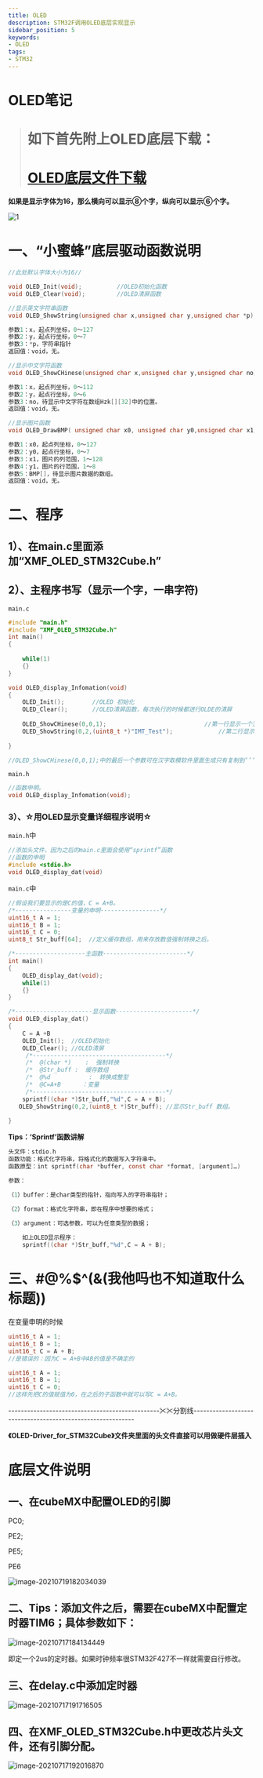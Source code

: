 ```yaml
---
title: OLED
description: STM32F调用OLED底层实现显示
sidebar_position: 5
keywords:
- OLED
tags: 
- STM32
---
```


# OLED笔记                

> # 如下首先附上OLED底层下载：
> # <a href="https://gitee.com/xin-is-a-little-fairy/stm32-f1-cube-mx/tree/master/OLED">OLED底层文件下载</a>

**如果是显示字体为16，那么横向可以显示⑧个字，纵向可以显示⑥个字。**

![1](../../../static/STM32/OLED/image-20210718112039632.png)

# 一、“小蜜蜂”底层驱动函数说明

```c
//此处默认字体大小为16//
```

```c
void OLED_Init(void);          //OLED初始化函数
void OLED_Clear(void);         //OLED清屏函数
```

```c
//显示英文字符串函数
void OLED_ShowString(unsigned char x,unsigned char y,unsigned char *p);

参数1：x，起点列坐标，0～127
参数2：y，起点行坐标，0～7
参数3：*p，字符串指针
返回值：void，无。
```

```c
//显示中文字符函数
void OLED_ShowCHinese(unsigned char x,unsigned char y,unsigned char no);

参数1：x，起点列坐标，0～112
参数2：y，起点行坐标，0～6
参数3：no，待显示中文字符在数组Hzk[][32]中的位置。
返回值：void，无。
```

```c
//显示图片函数
void OLED_DrawBMP( unsigned char x0, unsigned char y0,unsigned char x1,unsigned char y1,unsigned char BMP[]);

参数1：x0，起点列坐标，0～127
参数2：y0，起点行坐标，0～7
参数3：x1，图片的列范围，1～128
参数4：y1，图片的行范围，1～8
参数5：BMP[]，待显示图片数据的数组。
返回值：void，无。
```

# 二、程序

## 1）、在main.c里面添加“XMF_OLED_STM32Cube.h”

## 2）、主程序书写（显示一个字，一串字符)

`main.c`

```c
#include "main.h"
#include "XMF_OLED_STM32Cube.h"
int main()
{
    
    while(1)
    {}
}

void OLED_display_Infomation(void)
{	
	OLED_Init();  		//OLED 初始化
	OLED_Clear();  		//OLED清屏函数，每次执行的时候都进行OLDE的清屏	
	
	OLED_ShowCHinese(0,0,1); 							//第一行显示一个汉字
	OLED_ShowString(0,2,(uint8_t *)"IMT_Test");			    //第二行显示字符串
	
}

//OLED_ShowCHinese(0,0,1);中的最后一个参数可在汉字取模软件里面生成只有复制到‘’‘XMF_OLED_Font.h’‘的’const unsigned char Hzk[][32]‘二维数组
```

`main.h`

```c
//函数申明。
void OLED_display_Infomation(void);
```

### 3）、☆用OLED显示变量详细程序说明☆

`main.h`中

```c
//添加头文件，因为之后的main.c里面会使用“sprintf”函数
//函数的申明
#include <stdio.h>
void OLED_display_dat(void)
```

`main.c`中

```c
//假设我们要显示的是C的值，C = A+B。
/*----------------变量的申明-----------------*/
uint16_t A = 1;
uint16_t B = 1;
uint16_t C = 0;
uint8_t Str_buff[64];  //定义缓存数组，用来存放数值强制转换之后。

/*--------------------主函数------------------------*/
int main()
{
    OLED_display_dat(void);
    while(1)
    {}
}

/*----------------------显示函数----------------------*/
void OLED_display_dat()
{
    C = A +B
    OLED_Init();  //OLED初始化
    OLED_Clear(); //OLED清屏 
     /*--------------------------------------*/
     /*  @(char *)    :  强制转换
     /*  @Str_buff :  缓存数组
     /*  @%d           :  转换成整型
     /*  @C=A+B      ：变量
     /*--------------------------------------*/
    sprintf((char *)Str_buff,"%d",C = A + B);
   OLED_ShowString(0,2,(uint8_t *)Str_buff); //显示Str_buff 数组。
    
}
```

**Tips：‘Sprintf’函数讲解**

```c
头文件：stdio.h
函数功能：格式化字符串，将格式化的数据写入字符串中。
函数原型：int sprintf(char *buffer, const char *format, [argument]…)

参数：

（1）buffer：是char类型的指针，指向写入的字符串指针；

（2）format：格式化字符串，即在程序中想要的格式；

（3）argument：可选参数，可以为任意类型的数据；
    
    如上OLED显示程序：
    sprintf((char *)Str_buff,"%d",C = A + B);
```

# 三、#@%$^(&(我他吗也不知道取什么标题))

在变量申明的时候

```c
uint16_t A = 1;
uint16_t B = 1;
uint16_t C = A + B;
//是错误的：因为C = A+B中AB的值是不确定的

uint16_t A = 1;
uint16_t B = 1;
uint16_t C = 0;
//这样先把C的值赋值为0，在之后的子函数中就可以写C = A+B。
```
------------------------------------------------✂✂分割线-----------------------------------------------------------

**《OLED-Driver_for_STM32Cube》文件夹里面的头文件直接可以用做硬件层插入**

# 底层文件说明 
## 一、在cubeMX中配置OLED的引脚

PC0;

PE2;

PE5;

PE6

![image-20210719182034039](../../../static/STM32/OLED/image-20210719182034039.png)

## **二、Tips：添加文件之后，需要在cubeMX中配置定时器TIM6；具体参数如下：**

![image-20210717184134449](../../../static/STM32/OLED/image-20210717184134449.png)

即定一个2us的定时器。如果时钟频率很STM32F427不一样就需要自行修改。

## 三、在delay.c中添加定时器

![image-20210717191716505](../../../static/STM32/OLED/image-20210717191716505.png)

## 四、在XMF_OLED_STM32Cube.h中更改芯片头文件，还有引脚分配。

![image-20210717192016870](../../../static/STM32/OLED/image-20210717192016870.png)